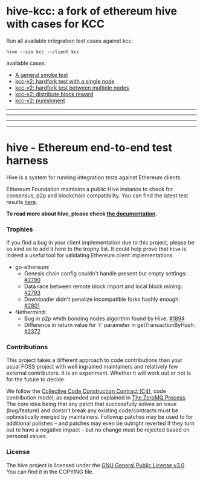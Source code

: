 # hive-kcc: a fork of ethereum hive with cases for KCC 

Run all available integration test cases against kcc:  

```
hive --sim kcc --client kcc
```

available cases:  

- [A general smoke test](simulators/kcc/smoke/main.go)  
- [kcc-v2: hardfork test with a single node](simulators/kcc/smoke-v2-hardfork/main.go)  
- [kcc-v2: hardfork test between multiple nodes](simulators/kcc/v2-multinode-hardfork/main.go)  
- [kcc-v2: distribute block reward](simulators/kcc/v2-distribute-block-reward/Dockerfile)    
- [kcc-v2: punishment](simulators/kcc/punishment/main.go)  


---
---
---
---

# hive - Ethereum end-to-end test harness

Hive is a system for running integration tests against Ethereum clients.

Ethereum Foundation maintains a public Hive instance to check for consensus, p2p and
blockchain compatibility. You can find the latest test results [here][hive-prod].

**To read more about hive, please check [the documentation][doc].**

### Trophies

If you find a bug in your client implementation due to this project, please be so kind as
to add it here to the trophy list. It could help prove that `hive` is indeed a useful tool
for validating Ethereum client implementations.

- go-ethereum:
  - Genesis chain config couldn't handle present but empty settings: [#2790](https://github.com/ethereum/go-ethereum/pull/2790)
  - Data race between remote block import and local block mining: [#2793](https://github.com/ethereum/go-ethereum/pull/2793)
  - Downloader didn't penalize incompatible forks hashly enough: [#2801](https://github.com/ethereum/go-ethereum/pull/2801)
- Nethermind:
  - Bug in p2p whith bonding nodes algorithm found by Hive: [#1894](https://github.com/NethermindEth/nethermind/pull/1894)
  - Difference in return value for 'r' parameter in getTransactionByHash: [#2372](https://github.com/NethermindEth/nethermind/issues/2372)

### Contributions

This project takes a different approach to code contributions than your usual FOSS project
with well ingrained maintainers and relatively few external contributors. It is an
experiment. Whether it will work out or not is for the future to decide.

We follow the [Collective Code Construction Contract (C4)][c4], code contribution model,
as expanded and explained in [The ZeroMQ Process][zmq-process]. The core idea being that
any patch that successfully solves an issue (bug/feature) and doesn't break any existing
code/contracts must be optimistically merged by maintainers. Followup patches may be used
to for additional polishes – and patches may even be outright reverted if they turn out to
have a negative impact – but no change must be rejected based on personal values.

### License

The hive project is licensed under the [GNU General Public License v3.0][gpl]. You can
find it in the COPYING file.

[hive-prod]: https://hivetests.ethdevops.io/
[doc]: ./docs/overview.md
[c4]: http://rfc.zeromq.org/spec:22/C4/
[zmq-process]: https://hintjens.gitbooks.io/social-architecture/content/chapter4.html
[gpl]: http://www.gnu.org/licenses/gpl-3.0.en.html
